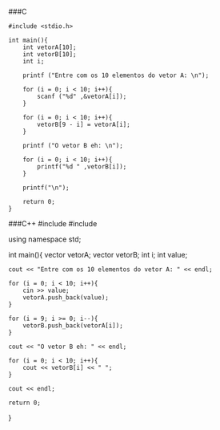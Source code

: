 ###C
```
#include <stdio.h>

int main(){
	int vetorA[10];
	int vetorB[10];
	int i;

	printf ("Entre com os 10 elementos do vetor A: \n");

	for (i = 0; i < 10; i++){
		scanf ("%d" ,&vetorA[i]);
	}

	for (i = 0; i < 10; i++){
		vetorB[9 - i] = vetorA[i];
	}

	printf ("O vetor B eh: \n");

	for (i = 0; i < 10; i++){
		printf("%d " ,vetorB[i]);
	}	

	printf("\n");

	return 0;
}
```

###C++
#include <iostream>
#include <vector>

using namespace std;

int main(){
	vector<int> vetorA;
	vector<int> vetorB;
	int i;
	int value;

	cout << "Entre com os 10 elementos do vetor A: " << endl;

	for (i = 0; i < 10; i++){
		cin >> value;
		vetorA.push_back(value);
	}

	for (i = 9; i >= 0; i--){
		vetorB.push_back(vetorA[i]);
	}

	cout << "O vetor B eh: " << endl;

	for (i = 0; i < 10; i++){
		cout << vetorB[i] << " ";
	}	

	cout << endl;

	return 0;
}
```
